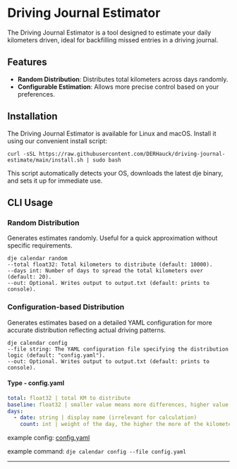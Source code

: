 # Driving Journal Estimator

The Driving Journal Estimator is a tool designed to estimate your daily kilometers driven, ideal for backfilling missed entries in a driving journal. 

## Features

- **Random Distribution**: Distributes total kilometers across days randomly.
- **Configurable Estimation**: Allows more precise control based on your preferences.

## Installation
The Driving Journal Estimator is available for Linux and macOS. Install it using our convenient install script:

```shell
curl -sSL https://raw.githubusercontent.com/DERHauck/driving-journal-estimate/main/install.sh | sudo bash
```
This script automatically detects your OS, downloads the latest dje binary, and sets it up for immediate use.


## CLI Usage

### Random Distribution
Generates estimates randomly. Useful for a quick approximation without specific requirements.

```shell
dje calendar random
--total float32: Total kilometers to distribute (default: 10000).
--days int: Number of days to spread the total kilometers over (default: 20).
--out: Optional. Writes output to output.txt (default: prints to console).
```
### Configuration-based Distribution
Generates estimates based on a detailed YAML configuration for more accurate distribution reflecting actual driving patterns.

```shell
dje calendar config
--file string: The YAML configuration file specifying the distribution logic (default: "config.yaml").
--out: Optional. Writes output to output.txt (default: prints to console).
```
#### Type - config.yaml
```Yaml
total: float32 | total KM to distribute
baseline: float32 | smaller value means more differences, higher value means less differences between days with same `count`
days:
  - date: string | display name (irrelevant for calculation)
    count: int | weight of the day, the higher the more of the kilometers will be distributed relative to the other days
```
example config: [config.yaml](cli/config.yaml)

example command: `dje calendar config --file config.yaml`

---
